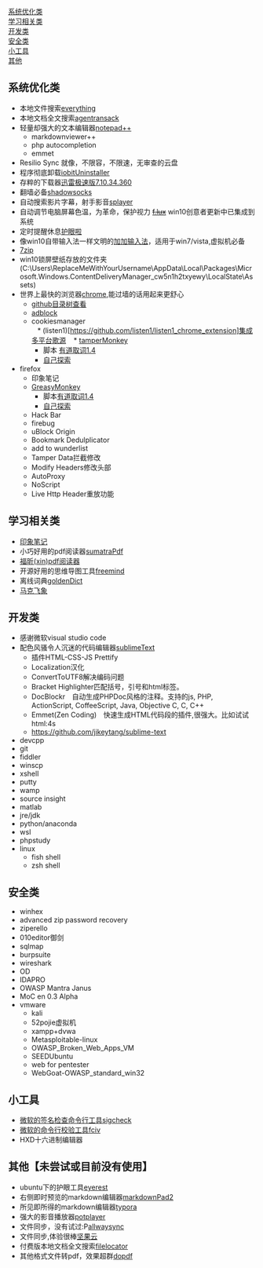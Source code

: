 
[系统优化类](#optimize)  
[学习相关类](#study)  
[开发类](#dev)  
[安全类](#sec)  
[小工具](#mini)  
[其他](#other)  
 <h2 id="optimize">系统优化类</h2>  

* 本地文件搜索[everything](http://www.voidtools.com/)
* 本地文档全文搜索[agentransack](https://www.mythicsoft.com/agentransack/download)  
* 轻量却强大的文本编辑器[notepad++](https://notepad-plus-plus.org/) 
	* markdownviewer++
	* php autocompletion
	* emmet
* Resilio Sync 就像，不限容，不限速，无审查的云盘  
* 程序彻底卸载[iobitUninstaller](https://iobit-uninstaller.en.softonic.com/)  
* 存粹的下载器[迅雷极速版7.10.34.360]( http://down.sandai.net/thunderspeed/ThunderSpeed1.0.34.360.exe)      
* 翻墙必备[shadowsocks](https://github.com/shadowsocks)    
* 自动搜索影片字幕，射手影音[splayer](http://www.splayer.org/)  
* 自动调节电脑屏幕色温，为革命，保护视力 ~~[f.lux](https://justgetflux.com/)~~  win10创意者更新中已集成到系统  
* 定时提醒休息[护眼啦](http://www.443w.com/hu/) 
* 像win10自带输入法一样文明的[加加输入法](http://dir.jjol.cn/Pyjj/index.aspx)，适用于win7/vista,虚拟机必备 
* [7zip](http://www.7-zip.org/) 
* win10锁屏壁纸存放的文件夹(C:\Users\ReplaceMeWithYourUsername\AppData\Local\Packages\Microsoft.Windows.ContentDeliveryManager_cw5n1h2txyewy\LocalState\Assets) 
* 世界上最快的浏览器[chrome](http://www.google.cn/chrome/browser/desktop/index.html),能过墙的话用起来更舒心  
    * [github目录树查看](https://chrome.google.com/webstore/detail/octotree/bkhaagjahfmjljalopjnoealnfndnagc)  
    * [adblock](https://chrome.google.com/webstore/search/adblock)  
    * cookiesmanager  
    * (listen1)[https://github.com/listen1/listen1_chrome_extension]集成多平台歌源
    * [tamperMonkey](http://tampermonkey.net/index.php?version=4.2.7&ext=dhdg&show=dhdg)   
        * 脚本 [有道取词1.4](https://greasyfork.org/zh-CN/scripts/12758-youdaodict)  
        * [自己探索](https://greasyfork.org/zh-CN/scripts/)  
* firefox  
    * 印象笔记  
    * [GreasyMonkey](https://addons.mozilla.org/zh-CN/firefox/addon/greasemonkey/?src=search)   
        * 脚本[有道取词1.4](https://greasyfork.org/zh-CN/scripts/12758-youdaodict)  
        * [自己探索](https://greasyfork.org/zh-CN/scripts/)  
    * Hack Bar  
    * firebug  
    * uBlock Origin  
    * Bookmark Dedulplicator  
    * add to wunderlist  
    * Tamper Data拦截修改  
    * Modify Headers修改头部  
    * AutoProxy  
    * NoScript  
    * Live Http Header重放功能  
<h2 id="study">学习相关类</h2> 

* [印象笔记](https://www.yinxiang.com/) 
* 小巧好用的pdf阅读器[sumatraPdf](https://www.sumatrapdfreader.org/free-pdf-reader.html) 
* [福昕(xin)pdf阅读器](https://www.foxitsoftware.cn/downloads/) 
* 开源好用的思维导图工具[freemind](https://sourceforge.net/projects/freemind/) 
* 离线词典[goldenDict](http://goldendict.org/) 
* [马克飞象](https://maxiang.io/) 
<h2 id="dev">开发类</h2>  

* 感谢微软visual studio code 
* 配色风骚令人沉迷的代码编辑器[sublimeText](http://www.sublimetext.com/) 
    * 插件HTML-CSS-JS Prettify 
    * Localization汉化 
    * ConvertToUTF8解决编码问题 
    * Bracket Highlighter匹配括号，引号和html标签。 
    * DocBlockr　自动生成PHPDoc风格的注释。支持的js, PHP, ActionScript, CoffeeScript, Java, Objective C, C, C++ 
    * Emmet(Zen Coding)　快速生成HTML代码段的插件,很强大。比如试试html:4s 
    * https://github.com/jikeytang/sublime-text 
* devcpp 
* git 
* fiddler 
* winscp 
* xshell 
* putty 
* wamp 
* source insight 
* matlab 
* jre/jdk 
* python/anaconda 
* wsl 
* phpstudy 
* linux 
    * fish shell 
    * zsh shell 
 <h2 id="sec">安全类</h2> 

* winhex 
* advanced zip password recovery 
* ziperello 
* 010editor御剑 
* sqlmap 
* burpsuite 
* wireshark 
* OD 
* IDAPRO 
* OWASP Mantra Janus
* MoC en 0.3 Alpha
* vmware 
    * kali 
    * 52pojie虚拟机 
    * xampp+dvwa 
    * Metasploitable-linux 
    * OWASP_Broken_Web_Apps_VM 
    * SEEDUbuntu 
    * web for pentester 
    * WebGoat-OWASP_standard_win32 
<h2 id="mini">小工具</h2>  

* [微软的签名检查命令行工具sigcheck](https://technet.microsoft.com/en-us/sysinternals/bb897441.aspx) 
* [微软的命令行校验工具fciv](https://support.microsoft.com/zh-cn/help/841290/availability-and-description-of-the-file-checksum-integrity-verifier-utility) 
* HXD十六进制编辑器 
<h2 id="other">其他【未尝试或目前没有使用】</h2> 

* ubuntu下的护眼工具[eyerest](http://forum.ubuntu.org.cn/viewtopic.php?f=137&t=392969) 
* 右侧即时预览的markdown编辑器[markdownPad2](http://markdownpad.com/) 
* 所见即所得的markdown编辑器[typora](https://typora.io/) 
* 强大的影音播放器[potplayer](http://potplayer.daum.net/?lang=zh_CN) 
* 文件同步，没有试过:P[allwaysync](https://allwaysync.com/) 
* 文件同步,体验很棒[坚果云](https://www.jianguoyun.com/) 
* 付费版本地文档全文搜索[filelocator](https://www.mythicsoft.com/filelocatorpro/download) 
* 其他格式文件转pdf，效果超群[dopdf](http://www.dopdf.com/quick-download.php) 

